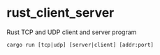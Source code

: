 # rust_client_server
Rust TCP and UDP client and server program
```
cargo run [tcp|udp] [server|client] [addr:port]
```
